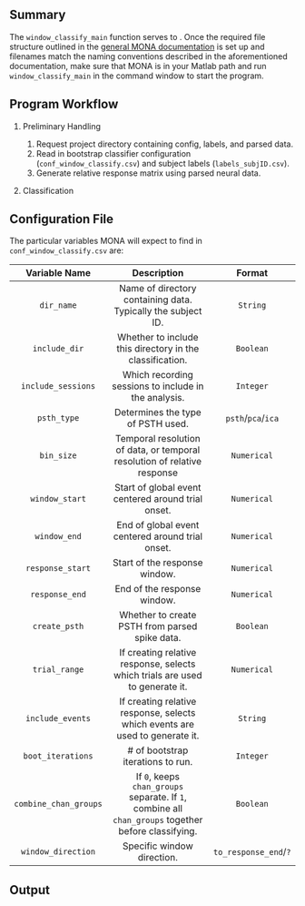## Summary

The `window_classify_main` function serves to . Once the required file structure outlined in the [general MONA documentation](https://github.com/NeuralStorm/docs/tree/kev-rewrites/offline_analysis) is set up and filenames match the naming conventions described in the aforementioned documentation, make sure that MONA is in your Matlab path and run `window_classify_main` in the command window to start the program.

## Program Workflow

1. Preliminary Handling
    1. Request project directory containing config, labels, and parsed data.
    2. Read in bootstrap classifier configuration (`conf_window_classify.csv`) and subject labels (`labels_subjID.csv`).
    3. Generate relative response matrix using parsed neural data.

2. Classification

## Configuration File

The particular variables MONA will expect to find in `conf_window_classify.csv` are:

|Variable Name|Description| Format |
|:-----------:|:--:| :----------:|
|`dir_name`|Name of directory containing data. Typically the subject ID.|`String`
|`include_dir`|Whether to include this directory in the classification.|`Boolean`
|`include_sessions`|Which recording sessions to include in the analysis.|`Integer`
|`psth_type`|Determines the type of PSTH used.|`psth`/`pca`/`ica`
|`bin_size`|Temporal resolution of data, or temporal resolution of relative response|`Numerical`
|`window_start`|Start of global event centered around trial onset.|`Numerical`
|`window_end`|End of global event centered around trial onset.|`Numerical`
|`response_start`|Start of the response window.|`Numerical`
|`response_end`|End of the response window.|`Numerical`
|`create_psth`|Whether to create PSTH from parsed spike data.|`Boolean`
|`trial_range`|If creating relative response, selects which trials are used to generate it.|`Numerical`
|`include_events`|If creating relative response, selects which events are used to generate it.|`String`
|`boot_iterations`|# of bootstrap iterations to run.|`Integer`
|`combine_chan_groups`|If `0`, keeps `chan_groups` separate. If `1`, combine all `chan_groups` together before classifying.|`Boolean`
|`window_direction`|Specific window direction.|`to_response_end`/`?`

## Output

